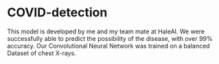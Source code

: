 # COVID-detection
This model is developed by me and my team mate at HaleAI. We were successfully able to predict the possibility of the disease, with over 99% accuracy. Our Convolutional Neural Network was trained on a balanced Dataset of chest X-rays.
